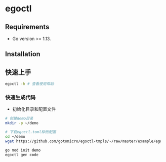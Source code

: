 # egoctl
## Requirements

- Go version >= 1.13.

## Installation


## 快速上手

```bash
egoctl -h # 查看使用帮助
```

### 快速生成代码

- 初始化目录和配置文件
```bash
# 创建demo目录
mkdir -p ~/demo

# 下载egoctl.toml样例配置
cd ~/demo
wget https://github.com/gotomicro/egoctl-tmpls/-/raw/master/example/ego.go

go mod init demo
egoctl gen code 
```